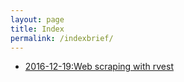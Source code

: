 ```yaml
---
layout: page
title: Index
permalink: /indexbrief/
---
```


 
 
* [2016-12-19:Web scraping with rvest](https://bskc.github.io/sk.github.io/webscraping-rvest/)


